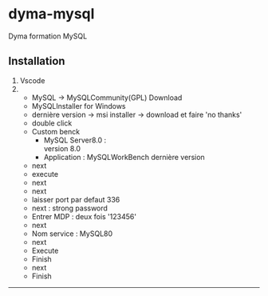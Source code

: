 # dyma-mysql
Dyma formation MySQL 

## Installation  
1. Vscode  
2. - MySQL -> MySQLCommunity(GPL) Download  
   - MySQLInstaller for Windows  
   - dernière version -> msi installer -> download et faire 'no thanks'
   - double click  
   - Custom benck  
     * MySQL Server8.0 :  
       version 8.0  
     * Application : 
       MySQLWorkBench dernière version  
   - next
   - execute
   - next
   - next
   - laisser port par defaut 336  
   - next : strong password  
   - Entrer MDP : deux fois '123456'  
   - next  
   - Nom service : MySQL80  
   - next  
   - Execute  
   - Finish  
   - next  
   - Finish  

---  
